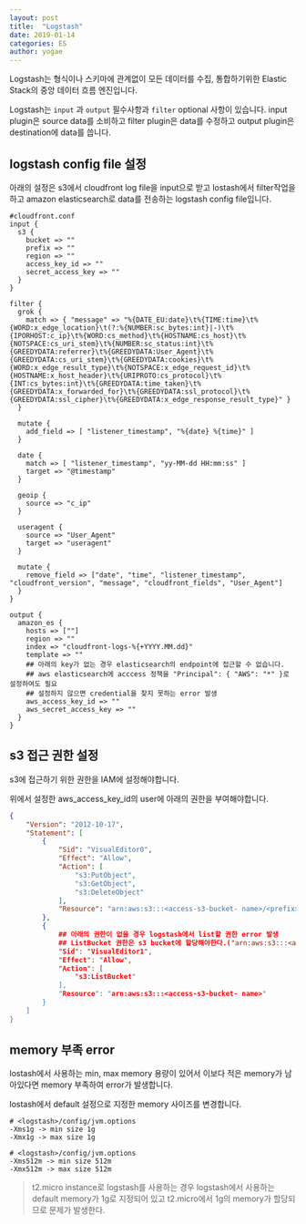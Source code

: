 ```yaml
---
layout: post
title:  "Logstash"
date: 2019-01-14
categories: ES
author: yogae
---
```


Logstash는 형식이나 스키마에 관계없이 모든 데이터를 수집, 통합하기위한 Elastic Stack의 중앙 데이터 흐름 엔진입니다.

Logstash는 `input` 과 `output` 필수사항과 `filter` optional 사항이 있습니다. input plugin은 source data를 소비하고 filter plugin은 data를 수정하고 output plugin은 destination에 data를 씁니다.

## logstash config file 설정

아래의 설정은 s3에서 cloudfront log file을 input으로 받고 lostash에서 filter작업을 하고 amazon elasticsearch로 data를 전송하는 logstash config file입니다.

```
#cloudfront.conf
input {
  s3 {
    bucket => ""
    prefix => ""
    region => ""
    access_key_id => ""
    secret_access_key => ""
  }
}

filter {
  grok {
    match => { "message" => "%{DATE_EU:date}\t%{TIME:time}\t%{WORD:x_edge_location}\t(?:%{NUMBER:sc_bytes:int}|-)\t%{IPORHOST:c_ip}\t%{WORD:cs_method}\t%{HOSTNAME:cs_host}\t%{NOTSPACE:cs_uri_stem}\t%{NUMBER:sc_status:int}\t%{GREEDYDATA:referrer}\t%{GREEDYDATA:User_Agent}\t%{GREEDYDATA:cs_uri_stem}\t%{GREEDYDATA:cookies}\t%{WORD:x_edge_result_type}\t%{NOTSPACE:x_edge_request_id}\t%{HOSTNAME:x_host_header}\t%{URIPROTO:cs_protocol}\t%{INT:cs_bytes:int}\t%{GREEDYDATA:time_taken}\t%{GREEDYDATA:x_forwarded_for}\t%{GREEDYDATA:ssl_protocol}\t%{GREEDYDATA:ssl_cipher}\t%{GREEDYDATA:x_edge_response_result_type}" }
  }

  mutate {
    add_field => [ "listener_timestamp", "%{date} %{time}" ]
  }

  date {
    match => [ "listener_timestamp", "yy-MM-dd HH:mm:ss" ]
    target => "@timestamp"
  }

  geoip {
    source => "c_ip"
  }

  useragent {
    source => "User_Agent"
    target => "useragent"
  }

  mutate {
    remove_field => ["date", "time", "listener_timestamp", "cloudfront_version", "message", "cloudfront_fields", "User_Agent"]
  }
}

output {
  amazon_es {
    hosts => [""]
    region => ""
    index => "cloudfront-logs-%{+YYYY.MM.dd}"
    template => ""
    ## 아래의 key가 없는 경우 elasticsearch의 endpoint에 접근할 수 없습니다.
    ## aws elasticsearch에 acccess 정책을 "Principal": { "AWS": "*" }로 설정하여도 필요
    ## 설정하지 않으면 credential을 찾지 못하는 error 발생
    aws_access_key_id => ""
    aws_secret_access_key => ""
  }
}
```

## s3 접근 권한 설정

s3에 접근하기 위한 권한을 IAM에 설정해야합니다.

위에서 설정한 aws_access_key_id의 user에 아래의 권한을 부여해야합니다.

```json
{
    "Version": "2012-10-17",
    "Statement": [
        {
            "Sid": "VisualEditor0",
            "Effect": "Allow",
            "Action": [
                "s3:PutObject",
                "s3:GetObject",
                "s3:DeleteObject"
            ],
            "Resource": "arn:aws:s3:::<access-s3-bucket- name>/<prefix>/*"
        },
        {
            ## 아래의 권한이 없을 경우 logstash에서 list할 권한 error 발생
            ## ListBucket 권한은 s3 bucket에 할당해야한다.("arn:aws:s3:::<access-s3-bucket- name>/<prefix>에 할당하지 않는다.)
            "Sid": "VisualEditor1",
            "Effect": "Allow",
            "Action": [
                "s3:ListBucket"
            ],
            "Resource": "arn:aws:s3:::<access-s3-bucket- name>"
        }
    ]
}
```

## memory 부족 error

lostash에서 사용하는 min, max memory 용량이 있어서 이보다 적은 memory가 남아있다면 memory 부족하여 error가 발생합니다.

lostash에서 default 설정으로 지정한 memory 사이즈를 변경합니다.

```
# <logstash>/config/jvm.options
-Xms1g -> min size 1g
-Xmx1g -> max size 1g
```

```
# <logstash>/config/jvm.options
-Xms512m -> min size 512m
-Xmx512m -> max size 512m
```

> t2.micro instance로 logstash를 사용하는 경우 logstash에서 사용하는 default  memory가 1g로 지정되어 있고 t2.micro에서 1g의 memory가 할당되므로 문제가 발생한다.